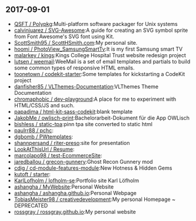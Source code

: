 ## 2017-09-01

* [QSFT / Polypkg](https://github.com/QSFT/Polypkg):Multi-platform software packager for Unix systems
* [calvinjuarez / SVG-Awesome](https://github.com/calvinjuarez/SVG-Awesome):A guide for creating an SVG symbol sprite from Font Awesome's SVG font using Kit.
* [ScottSmith95 / ScottHSmith.com](https://github.com/ScottSmith95/ScottHSmith.com):My personal site.
* [hoomi / PhotoView_SamsungSmartTv](https://github.com/hoomi/PhotoView_SamsungSmartTv):It is my first Samsung smart TV
* [malarkey / kings](https://github.com/malarkey/kings):Kings College Hospital Trust website redesign project
* [lutsen / weemail](https://github.com/lutsen/weemail):WeeMail is a set of email templates and partials to build some common types of responsive HTML emails.
* [toonetown / codekit-starter](https://github.com/toonetown/codekit-starter):Some templates for kickstarting a CodeKit project
* [danfisher85 / VLThemes-Documentation](https://github.com/danfisher85/VLThemes-Documentation):VLThemes Theme Documentation
* [chromaphobic / dev-playground](https://github.com/chromaphobic/dev-playground):A place for me to experiment with HTML/CSS/JS and such.
* [papadima / html-kit-sass-codekit](https://github.com/papadima/html-kit-sass-codekit):blank template
* [JakobMe / owlisch-print](https://github.com/JakobMe/owlisch-print):Bachelorarbeit-Dokument für die App OWLisch
* [bishless / static-tpa](https://github.com/bishless/static-tpa):pinn tpa site converted to static html
* [paulrr88 / pchc](https://github.com/paulrr88/pchc):
* [dgbomb / PWtemplates](https://github.com/dgbomb/PWtemplates):
* [shannpersand / riter-preso](https://github.com/shannpersand/riter-preso):site for presentation
* [LookAtThisUrl / Resume](https://github.com/LookAtThisUrl/Resume):
* [marcolapo98 / test-EcommerceSite](https://github.com/marcolapo98/test-EcommerceSite):
* [jaredballou / grecon-gunnery](https://github.com/jaredballou/grecon-gunnery):Ghost Recon Gunnery mod
* [cdig / cd-module-features-module](https://github.com/cdig/cd-module-features-module):New Hotness & Hidden Gems
* [kutoft / starter](https://github.com/kutoft/starter):
* [KarlLofholm / lofholm-se](https://github.com/KarlLofholm/lofholm-se):Portfolio site Karl Löfholm
* [ashangha / MyWebsite](https://github.com/ashangha/MyWebsite):Personal Website
* [ashangha / ashangha.github.io](https://github.com/ashangha/ashangha.github.io):Personal Webpage
* [TobiasMeister98 / creativedevelopment](https://github.com/TobiasMeister98/creativedevelopment):My personal Homepage ~ DEPRECATED
* [rossgray / rossgray.github.io](https://github.com/rossgray/rossgray.github.io):My personal website
